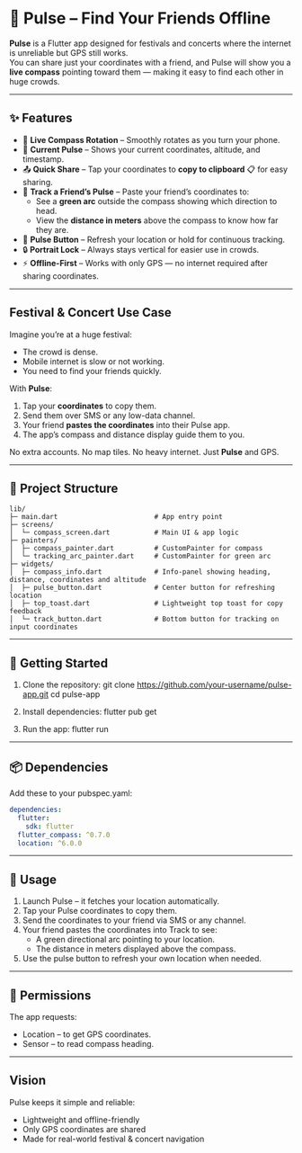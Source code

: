 # 🎵 Pulse – Find Your Friends Offline

**Pulse** is a Flutter app designed for festivals and concerts where the internet is unreliable but GPS still works.  
You can share just your coordinates with a friend, and Pulse will show you a **live compass** pointing toward them — making it easy to find each other in huge crowds.

---

## ✨ Features

- 🧭 **Live Compass Rotation** – Smoothly rotates as you turn your phone.  
- 📍 **Current Pulse** – Shows your current coordinates, altitude, and timestamp.  
- 📤 **Quick Share** – Tap your coordinates to **copy to clipboard** 📋 for easy sharing.  
- 🎯 **Track a Friend’s Pulse** – Paste your friend’s coordinates to:  
  - See a **green arc** outside the compass showing which direction to head.  
  - View the **distance in meters** above the compass to know how far they are.  
- 🔄 **Pulse Button** – Refresh your location or hold for continuous tracking.  
- 🔒 **Portrait Lock** – Always stays vertical for easier use in crowds.  
- ⚡ **Offline-First** – Works with only GPS — no internet required after sharing coordinates.  

---

## Festival & Concert Use Case

Imagine you’re at a huge festival:  
- The crowd is dense.  
- Mobile internet is slow or not working.  
- You need to find your friends quickly.  

With **Pulse**:  
1. Tap your **coordinates** to copy them.  
2. Send them over SMS or any low-data channel.  
3. Your friend **pastes the coordinates** into their Pulse app.  
4. The app’s compass and distance display guide them to you.  

No extra accounts. No map tiles. No heavy internet. Just **Pulse** and GPS.

---
 
## 📂 Project Structure

```text
lib/
├─ main.dart                        # App entry point
├─ screens/
│  └─ compass_screen.dart           # Main UI & app logic
├─ painters/
│  ├─ compass_painter.dart          # CustomPainter for compass
│  └─ tracking_arc_painter.dart     # CustomPainter for green arc
├─ widgets/
│  ├─ compass_info.dart             # Info-panel showing heading, distance, coordinates and altitude
│  ├─ pulse_button.dart             # Center button for refreshing location
│  ├─ top_toast.dart                # Lightweight top toast for copy feedback
│  └─ track_button.dart             # Bottom button for tracking on input coordinates
```

---

## 🚀 Getting Started

1. Clone the repository:
   git clone https://github.com/your-username/pulse-app.git
   cd pulse-app

2. Install dependencies:
   flutter pub get

3. Run the app:
   flutter run

---

## 📦 Dependencies

Add these to your pubspec.yaml:

```yaml
dependencies:
  flutter:
    sdk: flutter
  flutter_compass: ^0.7.0
  location: ^6.0.0
```

---

## 📱 Usage

1. Launch Pulse – it fetches your location automatically.
2. Tap your Pulse coordinates to copy them.
3. Send the coordinates to your friend via SMS or any channel.
4. Your friend pastes the coordinates into Track to see:
    - A green directional arc pointing to your location.
    - The distance in meters displayed above the compass.
5. Use the pulse button to refresh your own location when needed.

---

## 📝 Permissions

The app requests:
- Location – to get GPS coordinates.
- Sensor – to read compass heading.

---

## Vision

Pulse keeps it simple and reliable:
- Lightweight and offline-friendly
- Only GPS coordinates are shared
- Made for real-world festival & concert navigation

